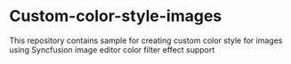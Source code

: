 # Custom-color-style-images
This repository contains sample for creating custom color style for images using Syncfusion image editor color filter effect support
